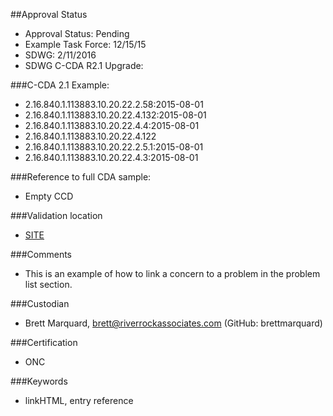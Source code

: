 ##Approval Status 

* Approval Status: Pending
* Example Task Force: 12/15/15
* SDWG: 2/11/2016
* SDWG C-CDA R2.1 Upgrade: 

###C-CDA 2.1 Example: 
* 2.16.840.1.113883.10.20.22.2.58:2015-08-01
* 2.16.840.1.113883.10.20.22.4.132:2015-08-01
* 2.16.840.1.113883.10.20.22.4.4:2015-08-01
* 2.16.840.1.113883.10.20.22.4.122
* 2.16.840.1.113883.10.20.22.2.5.1:2015-08-01
* 2.16.840.1.113883.10.20.22.4.3:2015-08-01

###Reference to full CDA sample:
* Empty CCD

###Validation location

* [SITE](https://sitenv.org/c-cda-validator)


###Comments

* This is an example of how to link a concern to a problem in the problem list section.

###Custodian

* Brett Marquard, brett@riverrockassociates.com (GitHub: brettmarquard)

###Certification
* ONC

###Keywords

* linkHTML, entry reference
